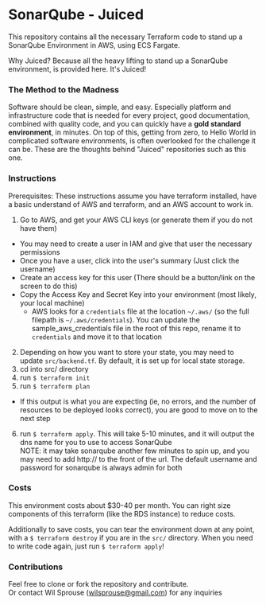# SonarQube - Juiced
This repository contains all the necessary Terraform code to stand up a SonarQube Environment in AWS, using ECS Fargate.

Why Juiced? Because all the heavy lifting to stand up a SonarQube environment, is provided here. It's Juiced!

### The Method to the Madness
Software should be clean, simple, and easy. Especially platform and infrastructure code that is needed for every project, good documentation, combined with quality code, and you can quickly have a <b>gold standard environment</b>, in minutes. On top of this, getting from zero, to Hello World in complicated software environments, is often overlooked for the challenge it can be. These are the thoughts behind "Juiced" repositories such as this one.

### Instructions

Prerequisites: These instructions assume you have terraform installed, have a basic understand of AWS and terraform, and an AWS account to work in.

1. Go to AWS, and get your AWS CLI keys (or generate them if you do not have them)
  - You may need to create a user in IAM and give that user the necessary permissions
  - Once you have a user, click into the user's summary (Just click the username)
  - Create an access key for this user (There should be a button/link on the screen to do this)
  - Copy the Access Key and Secret Key into your environment (most likely, your local machine)
    - AWS looks for a `credentials` file at the location `~/.aws/` (so the full filepath is
      `~/.aws/credentials`). You can update the sample_aws_credentials file in the root of this
      repo, rename it to `credentials` and move it to that location
2. Depending on how you want to store your state, you may need to update `src/backend.tf`. 
   By default, it is set up for local state storage.
3. cd into src/ directory
4. run `$ terraform init`
5. run `$ terraform plan`
  - If this output is what you are expecting (ie, no errors, and the number of resources to be deployed looks correct), you are good to move on to the next step
6. run `$ terraform apply`. This will take 5-10 minutes, and it will output the dns name for you to use to access SonarQube
   <br>NOTE: it may take sonarqube another few minutes to spin up, and you may need to add http:// to the front of the url. The default username and password for
         sonarqube is always admin for both

### Costs
This environment costs about $30-40 per month. You can right size components of this terraform (like the RDS instance) to reduce costs.

Additionally to save costs, you can tear the environment down at any point, with a `$ terraform destroy` if you are in the `src/` directory. When 
you need to write code again, just run `$ terraform apply`!

### Contributions
Feel free to clone or fork the repository and contribute.
<br>Or contact Wil Sprouse (wilsprouse@gmail.com) for any inquiries
